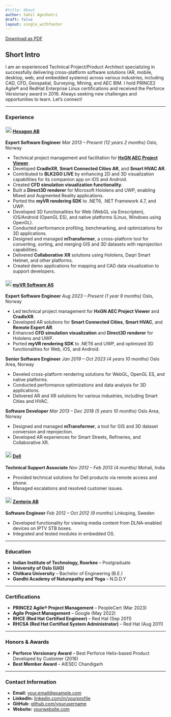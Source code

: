 ```yaml
---
#title: About
author: Sahil Agnihotri
draft: false
layout: single_withfooter
---
```


<a href="#" class="btn no-pdf" id="download-pdf">Download as PDF</a>

## Short Intro

I am an experienced Technical Project/Product Architect specializing in successfully delivering cross-platform software solutions (AR, mobile, desktop, web, and embedded systems) across various industries, including CAD, CFD, Geospatial, Surveying, Mining, and AEC BIM. I hold PRINCE2 Agile® and RedHat Enterprise Linux certifications and received the Perforce Versionary award in 2016. Always seeking new challenges and opportunities to learn. Let’s connect!

---

### Experience

#### **<img src="/assets/icons/hexagon.png" alt="Hexagon AB" width="20" height="20"> [Hexagon AB](https://hexagon.com/)**
**Expert Software Engineer**
*Mar 2013 – Present (12 years 2 months)*
Oslo, Norway
- Technical project management and facilitation for **[HxGN AEC Project Viewer](https://hexagon.com/products/hxgn-aec-project-viewer)**.
- Developed **CradleXR**, **Smart Connected Cities AR**, and **Smart HVAC AR**.
- Contributed to **BLK2GO LIVE** by enhancing 2D and 3D visualization capabilities for its companion app on iOS and Android.
- Created **CFD simulation visualization functionality**.
- Built a **Direct3D renderer** for Microsoft Hololens and UWP, enabling Mixed and Augmented Reality applications.
- Ported the **myVR rendering SDK** to .NET6, .NET Framework 4.7, and UWP.
- Developed 3D functionalities for Web (WebGL via Emscripten), iOS/Android (OpenGL ES), and native platforms (Linux, Windows using OpenGL).
- Conducted performance profiling, benchmarking, and optimizations for 3D applications.
- Designed and managed **mTransformer**, a cross-platform tool for converting, sorting, and merging GIS and 3D datasets with reprojection capabilities.
- Delivered **Collaborative XR** solutions using Hololens, Daqri Smart Helmet, and other platforms.
- Created demo applications for mapping and CAD data visualization to support developers.

#### **<img src="/assets/icons/myvr.png" alt="myVR Software AS" width="20" height="20"> [myVR Software AS](https://www.myvr-software.com/)**
**Expert Software Engineer**
*Aug 2023 – Present (1 year 9 months)*
Oslo, Norway
- Led technical project management for **HxGN AEC Project Viewer** and **CradleXR**.
- Developed AR solutions for **Smart Connected Cities**, **Smart HVAC**, and **Remote Expert AR**.
- Enhanced **CFD simulation visualization** and **Direct3D renderer** for Hololens and UWP.
- Ported **myVR rendering SDK** to .NET6 and UWP, and optimized 3D functionalities for Web, iOS, and Android.

**Senior Software Engineer**
*Jan 2019 – Oct 2023 (4 years 10 months)*
Oslo Area, Norway
- Develed cross-platform  rendering solutions for WebGL, OpenGL ES, and native platforms.
- Conducted performance optimizations and data analysis for 3D applications.
- Delivered AR and XR solutions for various industries, including Smart Cities and HVAC.

**Software Developer**
*Mar 2013 – Dec 2018 (5 years 10 months)*
Oslo Area, Norway
- Designed and managed **mTransformer**, a tool for GIS and 3D dataset conversion and reprojection.
- Developed AR experiences for Smart Streets, Refineries, and Collaborative XR.

#### **<img src="/assets/icons/dell.png" alt="Dell" width="20" height="20"> [Dell](https://www.dell.com/)**
**Technical Support Associate**
*Nov 2012 – Feb 2013 (4 months)*
Mohali, India
- Provided technical solutions for Dell products via remote access and phone.
- Managed escalations and resolved customer issues.

#### **<img src="/assets/icons/zenterio.png" alt="Zenterio AB" width="20" height="20"> [Zenterio AB](https://www.zenterio.com/)**
**Software Engineer**
*Feb 2012 – Oct 2012 (9 months)*
Linkoping, Sweden
- Developed functionality for viewing media content from DLNA-enabled devices on IPTV STB boxes.
- Integrated and tested modules in embedded OS.

---

### Education

- **Indian Institute of Technology, Roorkee** – Postgraduate
- **University of Oslo (UiO)**
- **Chitkara University** – Bachelor of Engineering (B.E.)
- **Gandhi Academy of Naturopathy and Yoga** – N.D.D.Y

---

### Certifications

- **PRINCE2 Agile® Project Management** – PeopleCert (Mar 2023)
- **Agile Project Management** – Google (May 2022)
- **RHCE (Red Hat Certified Engineer)** – Red Hat (Sep 2011)
- **RHCSA (Red Hat Certified System Administrator)** – Red Hat (Aug 2011)

---

### Honors & Awards

- **Perforce Versionary Award** – Best Perforce Helix-based Product Developed by Customer (2016)
- **Best Member Award** – AIESEC Chandigarh

---

### <span class="vitae-section-title"><i class="fas fa-address-card"></i> Contact Information</span>

<ul>
  <li><strong>Email:</strong> <a href="mailto:your.email@example.com">your.email@example.com</a></li>
  <li><strong>LinkedIn:</strong> <a href="https://www.linkedin.com/in/yourprofile" target="_blank" rel="noopener noreferrer">linkedin.com/in/yourprofile</a></li>
  <li><strong>GitHub:</strong> <a href="https://github.com/yourusername" target="_blank" rel="noopener noreferrer">github.com/yourusername</a></li>
  <li><strong>Website:</strong> <a href="https://yourwebsite.com" target="_blank" rel="noopener noreferrer">yourwebsite.com</a></li>
</ul>
